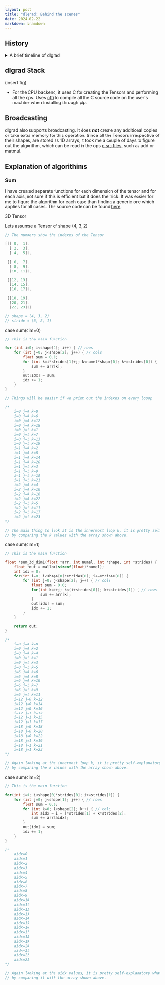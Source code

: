 ```yaml
---
layout: post
title: "dlgrad: Behind the scenes"
date: 2024-02-22
markdown: kramdown
---
```


##  History

<details>
<summary> A brief timeline of dlgrad </summary>

<ul>
<li> I started this project in 2022 with the intention of learning the fundamentals of deep learning. The initial version worked perfectly fine but was just a numpy wrapper.</li>
<li> In early 2024, I revisted the project and realised that I didnt learn or do much since most of the heavy lifting was done by numpy and this bothered me.</li>
<li> Hence, I began to rewrite dlgrad, well, in a stupid way. </li>
<li> Since, I didnt want to rely on numpy at all, I needed some way of creating the tensors. My genius idea was, let me write C code in python, compile them as a shared file (using subprocess) and load them into python. Suprisingly it worked. The rational was, I wanted *dlgrad* to be a simple pip install, and didnt want to deal with compiling C code.</li>
<li> However, it was becoming really difficult to manage tensors in C and using them in python. Things were only getting complicated as I sarted to add new ops, losses, etc. And I spent around 8 months doing this. Yea 8 months !!!</li>
<li> At this point I became frustated at myself, saddend by the fact that I am not able to do this.</li>
<li> Then I was looking at [llm.c](https://github.com/karpathy/llm.c), and I wondered, why am I complicating things. All this complexity was arising from the fact that I didnt want to compile C code when installing. But, by doing that, I will drasctically improve performance, increase speed and reduce complexity.</li>
<li> I am not worried about the time since, as Andrej Karpathy mentions in the Lex podcast, these are just scar tissues. I have learnt from the mistake and hopefully will not repeat it in the future :). Hence, the lesson learnt here is that,      
    <ul>
        <li> <b> Don't complicate things. </b> </li>
        <li> <b> Before starting out on a project, layout a plan, figure out how you are going to do things beforehand, so that in the future, after putting so much effort on something, it should not come to a hault, because, you didnt think it through enough. </b> </li>
    </ul>
</li>
</ul>
</details>


## dlgrad Stack

(insert fig)

- For the CPU backend, it uses C for creating the Tensors and performing all the ops. Uses [cffi](https://cffi.readthedocs.io/en/stable/) to compile all the C source code on the user's machine when installing through pip.

## Broadcasting

dlgrad also supports broadcasting. It does <i><b>not</b></i> create any additional copies or take extra memory for this operation. Since all the Tensors irrespective of their shapes, are stored as 1D arrays, it took me a couple of days to figure out the algorithm, which can be read in the ops [c src files](https://github.com/NavneetKanna/dlgrad/tree/main/dlgrad/src/c), such as add or matmul.


## Explanation of algorithims

### Sum

I have created separate functions for each dimension of the tensor and for each axis, not sure if this is efficient but it does the trick. It was easier for me to figure the algorithm for each case than finding a generic one which applies for all cases. The source code can be found [here](https://github.com/NavneetKanna/dlgrad/blob/main/dlgrad/src/c/sum.c).

3D Tensor

Lets assumse a Tensor of shape (4, 3, 2)

```c
// The numbers show the indexes of the Tensor

[[[ 0,  1],
  [ 2,  3],
  [ 4,  5]],

 [[ 6,  7],
  [ 8,  9],
  [10, 11]],

 [[12, 13],
  [14, 15],
  [16, 17]],

 [[18, 19],
  [20, 21],
  [22, 23]]]

// shape = (4, 3, 2)
// stride = (6, 2, 1)
```

case sum(dim=0)
```c
// This is the main function 

for (int i=0; i<shape[1]; i++) { // rows
    for (int j=0; j<shape[2]; j++) { // cols
        float sum = 0.0;
        for (int k=i*strides[1]+j; k<numel*shape[0]; k+=strides[0]) {
            sum += arr[k];
        }
        out[idx] = sum;
        idx += 1;
    }
}

// Things will be easier if we print out the indexes on every looop

/*
    i=0 j=0 k=0
    i=0 j=0 k=6
    i=0 j=0 k=12
    i=0 j=0 k=18
    i=0 j=1 k=1
    i=0 j=1 k=7
    i=0 j=1 k=13
    i=0 j=1 k=19
    i=1 j=0 k=2
    i=1 j=0 k=8
    i=1 j=0 k=14
    i=1 j=0 k=20
    i=1 j=1 k=3
    i=1 j=1 k=9
    i=1 j=1 k=15
    i=1 j=1 k=21
    i=2 j=0 k=4
    i=2 j=0 k=10
    i=2 j=0 k=16
    i=2 j=0 k=22
    i=2 j=1 k=5
    i=2 j=1 k=11
    i=2 j=1 k=17
    i=2 j=1 k=23
*/

// The main thing to look at is the innermost loop k, it is pretty self-explanatory what the algorithm is doing 
// by comparing the k values with the array shown above.
```

case sum(dim=1)
```c
// This is the main function 

float *sum_3d_dim1(float *arr, int numel, int *shape, int *strides) {
    float *out = malloc(sizeof(float)*numel);
    int idx = 0;
    for(int i=0; i<shape[0]*strides[0]; i+=strides[0]) {
        for (int j=0; j<shape[2]; j++) { // cols
            float sum = 0.0;
            for(int k=i+j; k<(i+strides[0]); k+=strides[1]) { // rows
                sum += arr[k];
            }
            out[idx] = sum;
            idx += 1;
        }
    }

    return out;
}

/*
    i=0 j=0 k=0
    i=0 j=0 k=2
    i=0 j=0 k=4
    i=0 j=1 k=1
    i=0 j=1 k=3
    i=0 j=1 k=5
    i=6 j=0 k=6
    i=6 j=0 k=8
    i=6 j=0 k=10
    i=6 j=1 k=7
    i=6 j=1 k=9
    i=6 j=1 k=11
    i=12 j=0 k=12
    i=12 j=0 k=14
    i=12 j=0 k=16
    i=12 j=1 k=13
    i=12 j=1 k=15
    i=12 j=1 k=17
    i=18 j=0 k=18
    i=18 j=0 k=20
    i=18 j=0 k=22
    i=18 j=1 k=19
    i=18 j=1 k=21
    i=18 j=1 k=23
*/

// Again looking at the innermost loop k, it is pretty self-explanatory what the algorithm is doing 
// by comparing the k values with the array shown above.
```

case sum(dim=2)
```c
// This is the main function 

for(int i=0; i<shape[0]*strides[0]; i+=strides[0]) {
    for (int j=0; j<shape[1]; j++) { // rows
        float sum = 0.0;
        for (int k=0; k<shape[2]; k++) { // cols
            int aidx = i + j*strides[1] + k*strides[2];
            sum += arr[aidx];
        }
        out[idx] = sum;
        idx += 1;
    }
}

/*
    aidx=0
    aidx=1
    aidx=2
    aidx=3
    aidx=4
    aidx=5
    aidx=6
    aidx=7
    aidx=8
    aidx=9
    aidx=10
    aidx=11
    aidx=12
    aidx=13
    aidx=14
    aidx=15
    aidx=16
    aidx=17
    aidx=18
    aidx=19
    aidx=20
    aidx=21
    aidx=22
    aidx=23
*/

// Again looking at the aidx values, it is pretty self-explanatory what the algorithm is doing 
// by comparing it with the array shown above.
```